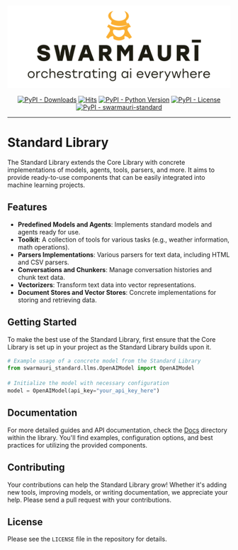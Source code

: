 ![Swarmauri Logo](https://github.com/swarmauri/swarmauri-sdk/blob/3d4d1cfa949399d7019ae9d8f296afba773dfb7f/assets/swarmauri.brand.theme.svg)

<p align="center">
    <a href="https://pypi.org/project/swarmauri-standard/">
        <img src="https://img.shields.io/pypi/dm/swarmauri-standard" alt="PyPI - Downloads"/></a>
    <a href="https://hits.sh/github.com/swarmauri/swarmauri-sdk/tree/master/pkgs/swarmauri_standard/swarmauri_standard/">
        <img alt="Hits" src="https://hits.sh/github.com/swarmauri/swarmauri-sdk/tree/master/pkgs/swarmauri_standard/swarmauri_standard.svg"/></a>
    <a href="https://pypi.org/project/swarmauri-standard/">
        <img src="https://img.shields.io/pypi/pyversions/swarmauri-standard" alt="PyPI - Python Version"/></a>
    <a href="https://pypi.org/project/swarmauri-standard/">
        <img src="https://img.shields.io/pypi/l/swarmauri-standard" alt="PyPI - License"/></a>
    <a href="https://pypi.org/project/swarmauri-standard/">
        <img src="https://img.shields.io/pypi/v/swarmauri-standard?label=swarmauri-standard&color=green" alt="PyPI - swarmauri-standard"/></a>

</p>

---

# Standard Library


The Standard Library extends the Core Library with concrete implementations of models, agents, tools, parsers, and more. It aims to provide ready-to-use components that can be easily integrated into machine learning projects.

## Features

- **Predefined Models and Agents**: Implements standard models and agents ready for use.
- **Toolkit**: A collection of tools for various tasks (e.g., weather information, math operations).
- **Parsers Implementations**: Various parsers for text data, including HTML and CSV parsers.
- **Conversations and Chunkers**: Manage conversation histories and chunk text data.
- **Vectorizers**: Transform text data into vector representations.
- **Document Stores and Vector Stores**: Concrete implementations for storing and retrieving data.

## Getting Started

To make the best use of the Standard Library, first ensure that the Core Library is set up in your project as the Standard Library builds upon it.

```python
# Example usage of a concrete model from the Standard Library
from swarmauri_standard.llms.OpenAIModel import OpenAIModel

# Initialize the model with necessary configuration
model = OpenAIModel(api_key="your_api_key_here")
```

## Documentation

For more detailed guides and API documentation, check the [Docs](/docs) directory within the library. You'll find examples, configuration options, and best practices for utilizing the provided components.

## Contributing

Your contributions can help the Standard Library grow! Whether it's adding new tools, improving models, or writing documentation, we appreciate your help. Please send a pull request with your contributions.

## License

Please see the `LICENSE` file in the repository for details.
